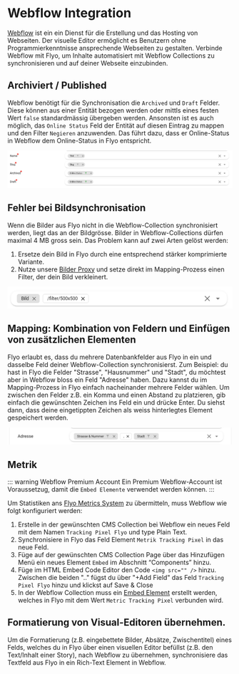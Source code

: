 # Webflow Integration

[Webflow](https://www.webflow.com) ist ein ein Dienst für die Erstellung und das Hosting von Webseiten. Der visuelle Editor ermöglicht es Benutzern ohne Programmierkenntnisse ansprechende Webseiten zu gestalten. Verbinde Webflow mit Flyo, um Inhalte automatisiert mit Webflow Collections zu synchronisieren und auf deiner Webseite einzubinden.

## Archiviert / Published 

Webflow benötigt für die Synchronisation die `Archived` und `Draft` Felder. Diese können aus einer Entität bezogen werden oder mittls eines festen Wert `false` standardmässig übergeben werden. Ansonsten ist es auch möglich, das `Online Status` Feld der Entität auf diesen Eintrag zu mappen und den Filter `Negieren` anzuwenden. Das führt dazu, dass er Online-Status in Webflow dem Online-Status in Flyo entspricht.

![Webflow Mapping](assets/webflow/status-mapping.png)

## Fehler bei Bildsynchronisation

Wenn die Bilder aus Flyo nicht in die Webflow-Collection synchronisiert werden, liegt das an der Bildgrösse. Bilder in Webflow-Collections dürfen maximal 4 MB gross sein. Das Problem kann auf zwei Arten gelöst werden:
1) Ersetze dein Bild in Flyo durch eine entsprechend stärker komprimierte Variante.
2) Nutze unsere [Bilder Proxy](/infos/images.md) und setze direkt im Mapping-Prozess einen Filter, der dein Bild verkleinert.

![Filter Mapping](../infos/assets/image-filter-mapping.png)

## Mapping: Kombination von Feldern und Einfügen von zusätzlichen Elementen

Flyo erlaubt es, dass du mehrere Datenbankfelder aus Flyo in ein und dasselbe Feld deiner Webflow-Collection synchronisierst. Zum Beispiel: du hast in Flyo die Felder "Strasse", "Hausnummer" und "Stadt", du möchtest aber in Webflow bloss ein Feld "Adresse" haben. Dazu kannst du im Mapping-Prozess in Flyo einfach nacheinander mehrere Felder wählen. Um zwischen den Felder z.B. ein Komma und einen Abstand zu platzieren, gib einfach die gewünschten Zeichen ins Feld ein und drücke Enter. Du siehst dann, dass deine eingetippten Zeichen als weiss hinterlegtes Element gespeichert werden.

![Insert Characters](assets/webflow/insert_characters.png)

## Metrik

::: warning Webflow Premium Account
Ein Premium Webflow-Account ist Voraussetzug, damit die `Embed Elemente` verwendet werden können.
:::

Um Statistiken ans [Flyo Metrics System](/infos/metrics.md) zu übermitteln, muss Webflow wie folgt konfiguriert werden:

1. Erstelle in der gewünschten CMS Collection bei Webflow ein neues Feld mit dem Namen `Tracking Pixel Flyo` und type Plain Text.
2. Synchronisiere in Flyo das Feld Element `Metrik Tracking Pixel` in das neue Feld.
3. Füge auf der gewünschten CMS Collection Page über das Hinzufügen Menü ein neues Element `Embed` im Abschnitt “Components” hinzu.
4. Füge im HTML Embed Code Editor den Code `<img src="" />` hinzu. Zwischen die beiden ".." fügst du über "+Add Field" das Feld `Tracking Pixel Flyo` hinzu und klickst auf Save & Close
5. In der Webflow Collection muss ein [Embed Element](https://university.webflow.com/lesson/custom-code-embed) erstellt werden, welches in Flyo mit dem Wert `Metric Tracking Pixel` verbunden wird.

## Formatierung von Visual-Editoren übernehmen.

Um die Formatierung (z.B. eingebettete Bilder, Absätze, Zwischentitel) eines Felds, welches du in Flyo über einen visuellen Editor befüllst (z.B. den Text/Inhalt einer Story), nach Webflow zu übernehmen, synchronisiere das Textfeld aus Flyo in ein Rich-Text Element in Webflow.
